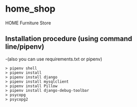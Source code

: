 # home_shop
HOME Furniture Store

## Installation procedure (using command line/pipenv)
-(also you can use requirements.txt or pipenv)
```
> pipenv shell
> pipenv install
> pipenv install django
> pipenv install mysqlclient
> pipenv install Pillow
> pipenv install django-debug-toolbar
> psycopg
> psycopg2
```
